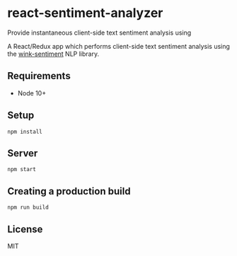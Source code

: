 # react-sentiment-analyzer

Provide instantaneous client-side text sentiment analysis using

A React/Redux app which performs client-side text sentiment analysis using the
[wink-sentiment](https://github.com/winkjs/wink-sentiment) NLP library.

## Requirements

- Node 10+

## Setup

```
npm install
```

## Server

```
npm start
```

## Creating a production build

```
npm run build
```

## License

MIT
